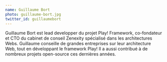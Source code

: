 ```yaml
---
name: Guillaume Bort
photo: guillaume-bort.jpg
twitter_id: guillaumebort
---
```


Guillaume Bort est lead developper du projet Play! Framework, co-fondateur et CTO du cabinet de conseil Zenexity spécialisé dans les architectures Webs. Guillaume conseille de grandes entreprises sur leur architecture Web, tout en développant le framework Play! Il a aussi contribué à de nombreux projets open-source ces dernières années.